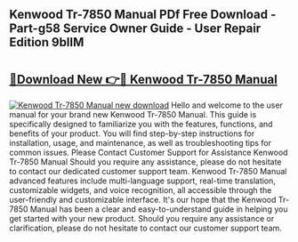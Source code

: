 ## Kenwood Tr-7850 Manual PDf Free Download - Part-g58 Service Owner Guide - User Repair Edition 9bIlM

# <h2><a href="http://bc24082.oget.top/?id=Kenwood+Tr-7850+Manual">🔗Download New 👉🔴 Kenwood Tr-7850 Manual</a></h2>

[![Kenwood Tr-7850 Manual new download](https://i.imgur.com/5g1atiW.png)](http://bc24082.oget.top/?id=Kenwood+Tr-7850+Manual)
Hello and welcome to the user manual for your brand new Kenwood Tr-7850 Manual. This guide is specifically designed to familiarize you with the features, functions, and benefits of your product. You will find step-by-step instructions for installation, usage, and maintenance, as well as troubleshooting tips for common issues. Please Contact Customer Support for Assistance Kenwood Tr-7850 Manual Should you require any assistance, please do not hesitate to contact our dedicated customer support team. Kenwood Tr-7850 Manual advanced features include multi-language support, real-time translation, customizable widgets, and voice recognition, all accessible through the user-friendly and customizable interface. It's our hope that the Kenwood Tr-7850 Manual has been a clear and easy-to-understand guide in helping you get started with your new product. Should you require any assistance or clarification, please do not hesitate to contact our customer support team.
